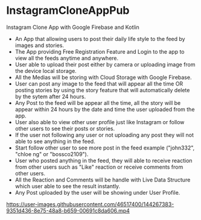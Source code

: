 # InstagramCloneAppPub
Instagram Clone App with Google Firebase and Kotlin
- An App that allowing users to post their daily life style to the feed by images and stories.
- The App providing Free Registration Feature and Login to the app to view all the feeds anytime and anywhere.
- User able to upload their post either by camera or uploading image from the device local storage.
- All the Medias will be storing with Cloud Storage with Google Firebase.
- User can post any image to the feed that will appear all the time OR posting stories by using the story feature that will automatically delete by the sytem 
after 24 hours.
- Any Post to the feed will be appear all the time, all the story will be appear within 24 hours by the date and time the user uploaded from the app.
- User also able to view other user profile just like Instagram or follow other users to see their posts or stories.
- If the user not following any user or not uploading any post they will not able to see anything in the feed.
- Start follow other user to see more post in the feed example ("john332", "chloe ng" or "bossco2109").
- User who posted anything in the feed, they will able to receive reaction from other users such as "Like" reaction or receive comments from other users.
- All the Reaction and Comments will be handle with Live Data Structure which user able to see the result instantly.
- Any Post uploaded by the user will be showing under User Profile.


https://user-images.githubusercontent.com/46517400/144267383-9351d436-8e75-48a8-b659-00691c8da606.mp4
